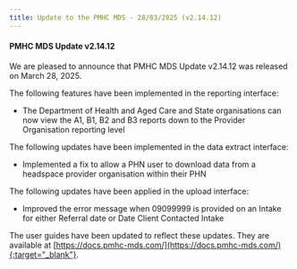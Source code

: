 ```yaml
---
title: Update to the PMHC MDS - 28/03/2025 (v2.14.12)
---
```


#### PMHC MDS Update v2.14.12 ####

We are pleased to announce that PMHC MDS Update v2.14.12 was released on 
March 28, 2025.

The following features have been implemented in the reporting interface:
* The Department of Health and Aged Care and State organisations can now 
  view the A1, B1, B2 and B3 reports down to the Provider Organisation 
  reporting level

The following updates have been implemented in the data extract interface:
* Implemented a fix to allow a PHN user to download data from a headspace 
  provider organisation within their PHN

The following updates have been applied in the upload interface:
* Improved the error message when 09099999 is provided on an Intake for 
  either Referral date or Date Client Contacted Intake

The user guides have been updated to reflect these updates. They are available
at [https://docs.pmhc-mds.com/](https://docs.pmhc-mds.com/){:target="_blank"}.